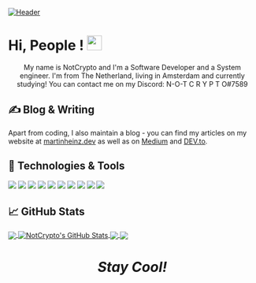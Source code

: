<!-- Gemaakt door inspiratie van https://github.com/MartinHeinz !-->

[![Header](https://github.com/NotCrypto/NotCrypto/blob/master/assests/sevn.png "Header")](https://github.com)
# Hi, People ! <img src="https://github.com/NotCrypto/NotCrypto/blob/master/assests/wave.gif" width="30px">
<p align='center'>
My name is NotCrypto and I'm a Software Developer and a  System engineer. I'm from The Netherland, living in Amsterdam and currently studying! You can contact me on my Discord: N-O-T  C R Y P T O#7589
</p>

## &#x270d; Blog & Writing

Apart from coding, I also maintain a blog - you can find my articles on my website at [martinheinz.dev](https://martinheinz.dev/) as well as on [Medium](https://medium.com/@martin.heinz) and [DEV.to](https://dev.to/martinheinz).

## 🔧 Technologies & Tools
![](https://img.shields.io/badge/OS-Linux-informational?style=flat&logo=linux&logoColor=white&color=2bbc8a)
![](https://img.shields.io/badge/Editor-IntelliJ_IDEA-informational?style=flat&logo=intellij-idea&logoColor=white&color=2bbc8a)
![](https://img.shields.io/badge/Code-Python-informational?style=flat&logo=python&logoColor=white&color=2bbc8a)
![](https://img.shields.io/badge/Code-JavaScript-informational?style=flat&logo=javascript&logoColor=white&color=2bbc8a)
![](https://img.shields.io/badge/Code-C-informational?style=flat&logo=c&logoColor=white&color=2bbc8a)
![](https://img.shields.io/badge/Code-Make-informational?style=flat&logo=cmake&logoColor=white&color=2bbc8a)
![](https://img.shields.io/badge/Shell-Bash-informational?style=flat&logo=gnu-bash&logoColor=white&color=2bbc8a)
![](https://img.shields.io/badge/Tools-AssemblySQL-informational?style=flat&logo=postgresql&logoColor=white&color=2bbc8a)
![](https://img.shields.io/badge/SecurityOS-Parrot_Security_KDE-informational?style=flat&logo=red-hat-open-shift&logoColor=white&color=2bbc8a)
![](https://img.shields.io/badge/GalaxyHost-informational?style=flat&logo=minecraft&logoColor=white&color=2bbc8a)


## &#x1f4c8; GitHub Stats

<a href="https://github.com/NotCrypto/NotCrypto">
  <img align="center" src="https://github-readme-stats.vercel.app/api/top-langs/?username=NotCrypto&hide=java,html&title_color=ffffff&text_color=c9cacc&icon_color=2bbc8a&bg_color=1d1f21" />
</a>
<a href="https://github.com/NotCrypto/NotCrypto">
  <img align="center" src="https://github-readme-stats.vercel.app/api?username=NotCrypto&show_icons=true&line_height=27&count_private=true&title_color=ffffff&text_color=c9cacc&icon_color=2bbc8a&bg_color=1d1f21" alt="NotCrypto's GitHub Stats" />
</a>

<a href="https://github.com/NotCrypto/NotCrypto">
  <img align="center" src="https://github-readme-stats.vercel.app/api/pin/?username=NotCrypto&repo=NotCrypto&title_color=ffffff&text_color=c9cacc&icon_color=2bbc8a&bg_color=1d1f21"/>
</a>

<a href="https://github.com/NotCrypto/go-project-blueprint">
  <img align="center" src="https://github-readme-stats.vercel.app/api/pin/?username=Untitled012&repo=GoLang-Server&title_color=ffffff&text_color=c9cacc&icon_color=2bbc8a&bg_color=1d1f21" />
</a>



<!-- Resources -->
<!-- Icons: https://simpleicons.org/ -->
<!-- GitHub Stats: https://github.com/anuraghazra/github-readme-stats -->
<!-- Emojis: https://emojipedia.org/emoji/ -->
<!-- HTML Emojis: https://www.fileformat.info/index.htm -->
<!-- Shields: https://shields.io/ -->
<!-- Awesome GitHub Profile README: https://github.com/abhisheknaiidu/awesome-github-profile-readme -->


<h1 align='center'><i>Stay Cool!</i></h1>